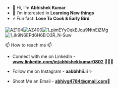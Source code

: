 

- 👋 Hi, I’m **Abhishek Kumar**
- 👀 I’m interested in **Learning New things**
- ⚡ Fun fact: **Love To Cook & Early Bird**

![AZ104](https://github.com/user-attachments/assets/c6ccfead-e717-4390-9129-e9fff9be0576)![AZ400](https://github.com/user-attachments/assets/6cc64734-cb92-4425-8f94-3a5daaa04b44)![1_pjmEYyOqkEJqu9NtnEiZMg](https://github.com/user-attachments/assets/9903c90f-48d9-4c3e-a10f-b9cb0956ea02)![1_ik9N6EPd6H6ElO3R_N-Suw](https://github.com/user-attachments/assets/780c1ad7-a741-43df-be3d-3aa347602274)


 📫 How to reach me 📫

- Connect with me on LinkedIn - **www.linkedin.com/in/abhishekkumar0802** 👨🏻‍💻

- Follow me on Instagram - **aabbhhii.ii** ✨

- Shoot Me an Email -  **abhivg4784@gmail.com**💌

<!---
ABHI080291/ABHI080291 is a ✨ special ✨ repository because its `README.md` (this file) appears on your GitHub profile.
You can click the Preview link to take a look at your changes.
--->

